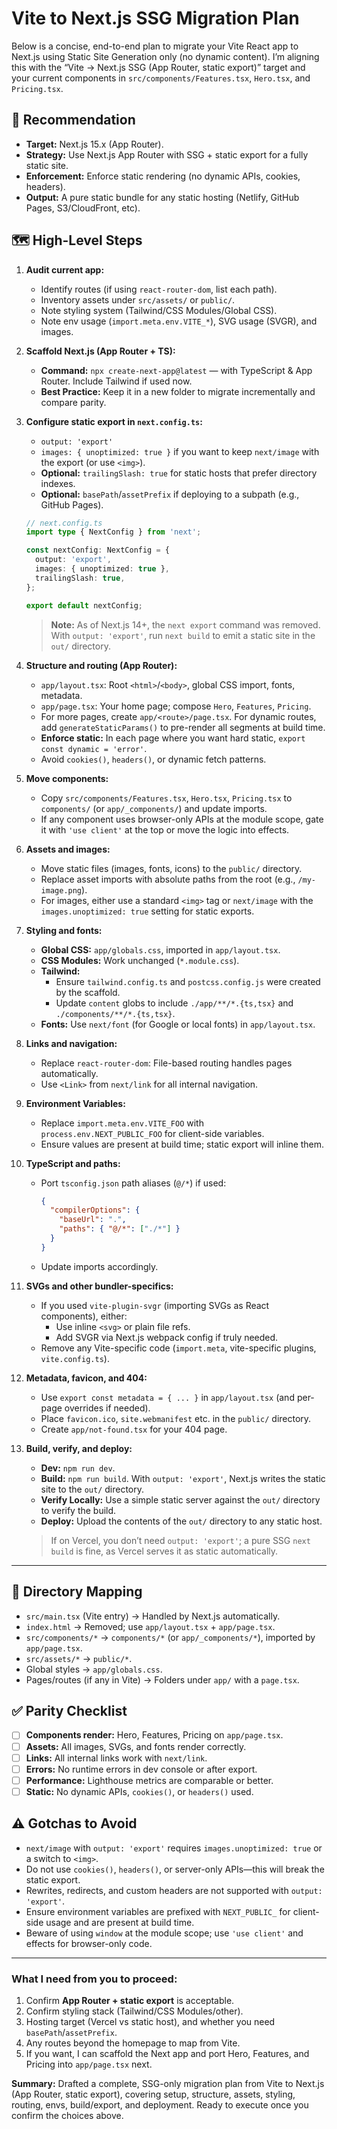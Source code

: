 # Vite to Next.js SSG Migration Plan

Below is a concise, end-to-end plan to migrate your Vite React app to Next.js using Static Site Generation only (no dynamic content). I’m aligning this with the “Vite → Next.js SSG (App Router, static export)” target and your current components in `src/components/Features.tsx`, `Hero.tsx`, and `Pricing.tsx`.

## 🎯 Recommendation

*   **Target:** Next.js 15.x (App Router).
*   **Strategy:** Use Next.js App Router with SSG + static export for a fully static site.
*   **Enforcement:** Enforce static rendering (no dynamic APIs, cookies, headers).
*   **Output:** A pure static bundle for any static hosting (Netlify, GitHub Pages, S3/CloudFront, etc).

## 🗺️ High-Level Steps

1.  **Audit current app:**
    *   Identify routes (if using `react-router-dom`, list each path).
    *   Inventory assets under `src/assets/` or `public/`.
    *   Note styling system (Tailwind/CSS Modules/Global CSS).
    *   Note env usage (`import.meta.env.VITE_*`), SVG usage (SVGR), and images.
2.  **Scaffold Next.js (App Router + TS):**
    *   **Command:** `npx create-next-app@latest` — with TypeScript & App Router. Include Tailwind if used now.
    *   **Best Practice:** Keep it in a new folder to migrate incrementally and compare parity.
3.  **Configure static export in `next.config.ts`:**
    *   `output: 'export'`
    *   `images: { unoptimized: true }` if you want to keep `next/image` with the export (or use `<img>`).
    *   **Optional:** `trailingSlash: true` for static hosts that prefer directory indexes.
    *   **Optional:** `basePath`/`assetPrefix` if deploying to a subpath (e.g., GitHub Pages).
    
    ```ts
    // next.config.ts
    import type { NextConfig } from 'next';
    
    const nextConfig: NextConfig = {
      output: 'export',
      images: { unoptimized: true },
      trailingSlash: true,
    };
    
    export default nextConfig;
    ```
    > **Note:** As of Next.js 14+, the `next export` command was removed. With `output: 'export'`, run `next build` to emit a static site in the `out/` directory.

4.  **Structure and routing (App Router):**
    *   `app/layout.tsx`: Root `<html>`/`<body>`, global CSS import, fonts, metadata.
    *   `app/page.tsx`: Your home page; compose `Hero`, `Features`, `Pricing`.
    *   For more pages, create `app/<route>/page.tsx`. For dynamic routes, add `generateStaticParams()` to pre-render all segments at build time.
    *   **Enforce static:** In each page where you want hard static, `export const dynamic = 'error'`.
    *   Avoid `cookies()`, `headers()`, or dynamic fetch patterns.

5.  **Move components:**
    *   Copy `src/components/Features.tsx`, `Hero.tsx`, `Pricing.tsx` to `components/` (or `app/_components/`) and update imports.
    *   If any component uses browser-only APIs at the module scope, gate it with `'use client'` at the top or move the logic into effects.

6.  **Assets and images:**
    *   Move static files (images, fonts, icons) to the `public/` directory.
    *   Replace asset imports with absolute paths from the root (e.g., `/my-image.png`).
    *   For images, either use a standard `<img>` tag or `next/image` with the `images.unoptimized: true` setting for static exports.

7.  **Styling and fonts:**
    *   **Global CSS:** `app/globals.css`, imported in `app/layout.tsx`.
    *   **CSS Modules:** Work unchanged (`*.module.css`).
    *   **Tailwind:**
        *   Ensure `tailwind.config.ts` and `postcss.config.js` were created by the scaffold.
        *   Update `content` globs to include `./app/**/*.{ts,tsx}` and `./components/**/*.{ts,tsx}`.
    *   **Fonts:** Use `next/font` (for Google or local fonts) in `app/layout.tsx`.

8.  **Links and navigation:**
    *   Replace `react-router-dom`: File-based routing handles pages automatically.
    *   Use `<Link>` from `next/link` for all internal navigation.

9.  **Environment Variables:**
    *   Replace `import.meta.env.VITE_FOO` with `process.env.NEXT_PUBLIC_FOO` for client-side variables.
    *   Ensure values are present at build time; static export will inline them.

10. **TypeScript and paths:**
    *   Port `tsconfig.json` path aliases (`@/*`) if used:
        ```json
        {
          "compilerOptions": {
            "baseUrl": ".",
            "paths": { "@/*": ["./*"] }
          }
        }
        ```
    *   Update imports accordingly.

11. **SVGs and other bundler-specifics:**
    *   If you used `vite-plugin-svgr` (importing SVGs as React components), either:
        *   Use inline `<svg>` or plain file refs.
        *   Add SVGR via Next.js webpack config if truly needed.
    *   Remove any Vite-specific code (`import.meta`, vite-specific plugins, `vite.config.ts`).

12. **Metadata, favicon, and 404:**
    *   Use `export const metadata = { ... }` in `app/layout.tsx` (and per-page overrides if needed).
    *   Place `favicon.ico`, `site.webmanifest` etc. in the `public/` directory.
    *   Create `app/not-found.tsx` for your 404 page.

13. **Build, verify, and deploy:**
    *   **Dev:** `npm run dev`.
    *   **Build:** `npm run build`. With `output: 'export'`, Next.js writes the static site to the `out/` directory.
    *   **Verify Locally:** Use a simple static server against the `out/` directory to verify the build.
    *   **Deploy:** Upload the contents of the `out/` directory to any static host.
    > If on Vercel, you don’t need `output: 'export'`; a pure SSG `next build` is fine, as Vercel serves it as static automatically.

---

## 🔁 Directory Mapping

*   `src/main.tsx` (Vite entry) → Handled by Next.js automatically.
*   `index.html` → Removed; use `app/layout.tsx` + `app/page.tsx`.
*   `src/components/*` → `components/*` (or `app/_components/*`), imported by `app/page.tsx`.
*   `src/assets/*` → `public/*`.
*   Global styles → `app/globals.css`.
*   Pages/routes (if any in Vite) → Folders under `app/` with a `page.tsx`.

## ✅ Parity Checklist

- [ ] **Components render:** Hero, Features, Pricing on `app/page.tsx`.
- [ ] **Assets:** All images, SVGs, and fonts render correctly.
- [ ] **Links:** All internal links work with `next/link`.
- [ ] **Errors:** No runtime errors in dev console or after export.
- [ ] **Performance:** Lighthouse metrics are comparable or better.
- [ ] **Static:** No dynamic APIs, `cookies()`, or `headers()` used.

## ⚠️ Gotchas to Avoid

*   `next/image` with `output: 'export'` requires `images.unoptimized: true` or a switch to `<img>`.
*   Do not use `cookies()`, `headers()`, or server-only APIs—this will break the static export.
*   Rewrites, redirects, and custom headers are not supported with `output: 'export'`.
*   Ensure environment variables are prefixed with `NEXT_PUBLIC_` for client-side usage and are present at build time.
*   Beware of using `window` at the module scope; use `'use client'` and effects for browser-only code.

---

### What I need from you to proceed:

1.  Confirm **App Router + static export** is acceptable.
2.  Confirm styling stack (Tailwind/CSS Modules/other).
3.  Hosting target (Vercel vs static host), and whether you need `basePath`/`assetPrefix`.
4.  Any routes beyond the homepage to map from Vite.
5.  If you want, I can scaffold the Next app and port Hero, Features, and Pricing into `app/page.tsx` next.

**Summary:** Drafted a complete, SSG-only migration plan from Vite to Next.js (App Router, static export), covering setup, structure, assets, styling, routing, envs, build/export, and deployment. Ready to execute once you confirm the choices above.